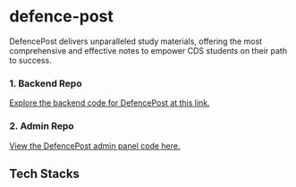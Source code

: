 # defence-post
DefencePost delivers unparalleled study materials, offering the most comprehensive and effective notes to empower CDS students on their path to success.
### 1. Backend Repo 
[Explore the backend code for DefencePost at this link.](https://github.com/VaishnaviDhobale/DefencePost-Backend)

### 2. Admin Repo 
[View the DefencePost admin panel code here.](https://github.com/VaishnaviDhobale/DefencePost-Admin)

## Tech Stacks

